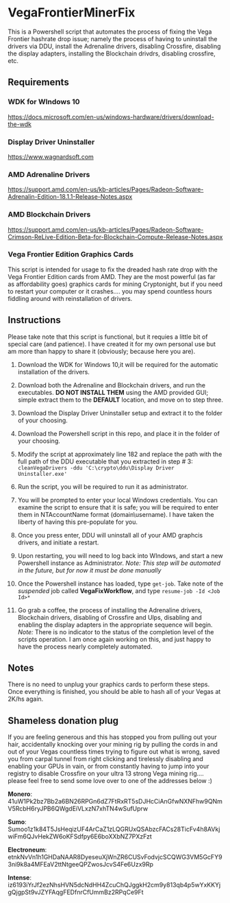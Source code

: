 # VegaFrontierMinerFix
This is a Powershell script that automates the process of fixing the Vega Frontier hashrate drop issue; namely the process of having to uninstall the drivers via DDU, install the Adrenaline drivers, disabling Crossfire, disabling the display adapters, installing the Blockchain drivdrs, disabling crossfire, etc.

## Requirements

### WDK for WIndows 10

<https://docs.microsoft.com/en-us/windows-hardware/drivers/download-the-wdk>

### Display Driver Uninstaller

<https://www.wagnardsoft.com>

### AMD Adrenaline Drivers

<https://support.amd.com/en-us/kb-articles/Pages/Radeon-Software-Adrenalin-Edition-18.1.1-Release-Notes.aspx>

### AMD Blockchain Drivers
<https://support.amd.com/en-us/kb-articles/Pages/Radeon-Software-Crimson-ReLive-Edition-Beta-for-Blockchain-Compute-Release-Notes.aspx>

### Vega Frontier Edition Graphics Cards
This script is intended for usage to fix the dreaded hash rate drop with the Vega Frontier Edition cards from AMD.  They are the most powerful (as far as affordability goes) graphics cards for mining Cryptonight, but if you need to restart your computer or it crashes.... you may spend countless hours fiddling around with reinstallation of drivers.

## Instructions
Please take note that this script is functional, but it requies a little bit of special care (and patience).  I have created it for my own personal use but am more than happy to share it (obviously; because here you are).

1. Download the WDK for Windows 10,it will be required for the automatic installation of the drivers.
2. Download both the Adrenaline and Blockchain drivers, and run the executables.  **DO NOT INSTALL THEM** using the AMD provided GUI; simple extract them to the **DEFAULT** location, and move on to step three.
3. Download the Display Driver Uninstaller setup and extract it to the folder of your choosing.
4. Download the Powershell script in this repo, and place it in the folder of your choosing.
5. Modify the script at approximately line 182 and replace the path with the full path of the DDU executable that you extracted in step # 3:  `cleanVegaDrivers -ddu 'C:\crypto\ddu\Display Driver Uninstaller.exe'`

6. Run the script, you will be required to run it as administrator.

7. You will be prompted to enter your local Windows credentials.  You can examine the script to ensure that it is safe; you will be required to enter them in NTAccountName format (domain\username).  I have taken the liberty of having this pre-populate for you.

8. Once you press enter, DDU will uninstall all of your AMD graphcis drivers, and initiate a restart.

9. Upon restarting, you will need to log back into WIndows, and start a new Powershell instance as Administrator.  *Note:  This step will be automated in the future, but for now it must be done manually*

10. Once the Powershell instance has loaded, type `get-job`.  Take note of the *suspended* job called **VegaFixWorkflow**, and type `resume-job -Id <Job Id>*`

11. Go grab a coffee, the process of installing the Adrenaline drivers, Blockchain drivers, disabling of Crossfire and Ulps, disabling and enabling the display adapters in the appropriate sequence will begin.  *Note:*  There is no indicator to the status of the completion level of the scripts operation.  I am once again working on this, and just happy to have the process nearly completely automated.

## Notes
There is no need to unplug your graphics cards to perform these steps.  Once everything is finished, you should be able to hash all of your Vegas at 2K/hs again.

## Shameless donation plug
If you are feeling generous and this has stopped you from pulling out your hair, accidentally knocking over your mining rig by pulling the cords in and out of your Vegas countless times trying to figure out what is wrong, saved you from carpal tunnel from right clicking and tirelessly disabling and enabling your GPUs in vain, or from constantly having to jump into your registry to disable Crossfire on your ultra 13 strong Vega mining rig.... please feel free to send some love over to one of the addresses below :)

**Monero**: 41uW1Pk2bz7Bb2a6BN26RPGn6dZ7FtRxRT5sDJHcCiAnGfwNXNFhw9QNmV5RcbH6ryJPB6QWgdEiVLxzN7xhTN4wSufUprw

**Sumo**:
Sumoo1z1k84T5JsHeqizUF4ArCaZ1zLQGRUxQSAbzcFACs28TicFv4h8AVkjwiFm6QJvHekZW6oKFSdfpy6E6boXXbNZ7PXzFzt

**Electroneum**:
etnkNvVn1h1GHDaNAAR8DyeseuXjWnZR6CUSvFodvjcSCQWG3VM5GcFY93ni9k8a4MFEaV2ttNtgeeQPZwosJcvS4Fe6Uzx9Rp

**Intense**: iz6193iYrJf2ezNhsHVN5dcNdHH4ZcuChQJggkH2cm9y813qb4p5wYxKKYjgQjgpSt9vJZYFAqgFEDfnrCfUmmBz2RPqCe9Ft
